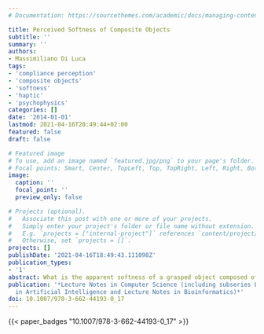 ```yaml
---
# Documentation: https://sourcethemes.com/academic/docs/managing-content/

title: Perceived Softness of Composite Objects
subtitle: ''
summary: ''
authors:
- Massimiliano Di Luca
tags:
- 'compliance perception'
- 'composite objects'
- 'softness'
- 'haptic'
- 'psychophysics'
categories: []
date: '2014-01-01'
lastmod: 2021-04-16T20:49:44+02:00
featured: false
draft: false

# Featured image
# To use, add an image named `featured.jpg/png` to your page's folder.
# Focal points: Smart, Center, TopLeft, Top, TopRight, Left, Right, BottomLeft, Bottom, BottomRight.
image:
  caption: ''
  focal_point: ''
  preview_only: false

# Projects (optional).
#   Associate this post with one or more of your projects.
#   Simply enter your project's folder or file name without extension.
#   E.g. `projects = ["internal-project"]` references `content/project/deep-learning/index.md`.
#   Otherwise, set `projects = []`.
projects: []
publishDate: '2021-04-16T18:49:43.111098Z'
publication_types:
- '1'
abstract: What is the apparent softness of a grasped object composed of two compliant materials? Experimental data indicates that perceived softness of a composite object depends on how the object is grasped and how it is oriented. If the object is grasped with a precision grip using index and thumb, turning around the object leads to a consistent change in overall perceived softness. Namely, the composite object seems softer when the index is in contact with the more compliant material than when it is in contact with the stiffer material. Importantly, such a difference in perceived softness due to object orientation is not present when the precision grip is obtained by opposing index and middle fingers to the thumb.
publication: '*Lecture Notes in Computer Science (including subseries Lecture Notes
  in Artificial Intelligence and Lecture Notes in Bioinformatics)*'
doi: 10.1007/978-3-662-44193-0_17
---
```

{{< paper_badges "10.1007/978-3-662-44193-0_17" >}}
